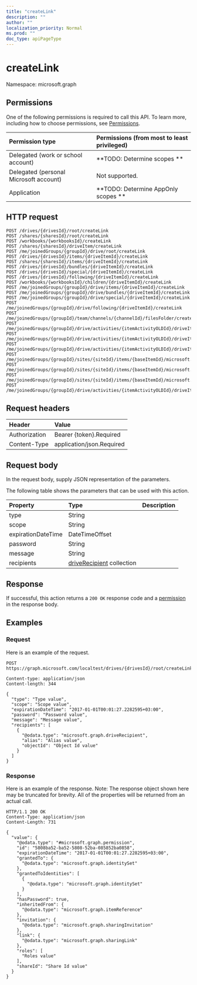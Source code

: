 ```yaml
---
title: "createLink"
description: ""
author: ""
localization_priority: Normal
ms.prod: ""
doc_type: apiPageType
---
```


# createLink

Namespace: microsoft.graph



## Permissions
One of the following permissions is required to call this API. To learn more, including how to choose permissions, see [Permissions](/concepts/permissions-reference.md).

|Permission type|Permissions (from most to least privileged)|
|:---|:---|
|Delegated (work or school account)|**TODO: Determine scopes **|
|Delegated (personal Microsoft account)|Not supported.|
|Application|**TODO: Determine AppOnly scopes **|

## HTTP request
<!-- {
  "blockType": "ignored"
}
-->
``` http
POST /drives/{drivesId}/root/createLink
POST /shares/{sharesId}/root/createLink
POST /workbooks/{workbooksId}/createLink
POST /shares/{sharesId}/driveItem/createLink
POST /me/joinedGroups/{groupId}/drive/root/createLink
POST /drives/{drivesId}/items/{driveItemId}/createLink
POST /shares/{sharesId}/items/{driveItemId}/createLink
POST /drives/{drivesId}/bundles/{driveItemId}/createLink
POST /drives/{drivesId}/special/{driveItemId}/createLink
POST /drives/{drivesId}/following/{driveItemId}/createLink
POST /workbooks/{workbooksId}/children/{driveItemId}/createLink
POST /me/joinedGroups/{groupId}/drive/items/{driveItemId}/createLink
POST /me/joinedGroups/{groupId}/drive/bundles/{driveItemId}/createLink
POST /me/joinedGroups/{groupId}/drive/special/{driveItemId}/createLink
POST /me/joinedGroups/{groupId}/drive/following/{driveItemId}/createLink
POST /me/joinedGroups/{groupId}/team/channels/{channelId}/filesFolder/createLink
POST /me/joinedGroups/{groupId}/drive/activities/{itemActivityOLDId}/driveItem/createLink
POST /me/joinedGroups/{groupId}/drive/activities/{itemActivityOLDId}/driveItem/listItem/driveItem/createLink
POST /me/joinedGroups/{groupId}/drive/activities/{itemActivityOLDId}/driveItem/children/{driveItemId}/createLink
POST /me/joinedGroups/{groupId}/sites/{siteId}/items/{baseItemId}/microsoft.graph.sharedDriveItem/root/createLink
POST /me/joinedGroups/{groupId}/sites/{siteId}/items/{baseItemId}/microsoft.graph.sharedDriveItem/driveItem/createLink
POST /me/joinedGroups/{groupId}/sites/{siteId}/items/{baseItemId}/microsoft.graph.sharedDriveItem/items/{driveItemId}/createLink
POST /me/joinedGroups/{groupId}/drive/activities/{itemActivityOLDId}/driveItem/analytics/itemActivityStats/{itemActivityStatId}/activities/{itemActivityId}/driveItem/createLink
```

## Request headers
|Header|Value|
|:---|:---|
|Authorization|Bearer {token}.Required|
|Content-Type|application/json.Required|

## Request body
In the request body, supply JSON representation of the parameters.

The following table shows the parameters that can be used with this action.

|Property|Type|Description|
|:---|:---|:---|
|type|String||
|scope|String||
|expirationDateTime|DateTimeOffset||
|password|String||
|message|String||
|recipients|[driveRecipient](../resources/driverecipient.md) collection||



## Response
If successful, this action returns a `200 OK` response code and a [permission](../resources/permission.md) in the response body.

## Examples

### Request
Here is an example of the request.
<!-- {
  "blockType": "request",
  "name": "driveitem_createlink"
}
-->
``` http
POST https://graph.microsoft.com/localtest/drives/{drivesId}/root/createLink

Content-type: application/json
Content-length: 344

{
  "type": "Type value",
  "scope": "Scope value",
  "expirationDateTime": "2017-01-01T00:01:27.2282595+03:00",
  "password": "Password value",
  "message": "Message value",
  "recipients": [
    {
      "@odata.type": "microsoft.graph.driveRecipient",
      "alias": "Alias value",
      "objectId": "Object Id value"
    }
  ]
}
```

### Response
Here is an example of the response. Note: The response object shown here may be truncated for brevity. All of the properties will be returned from an actual call.
<!-- {
  "blockType": "response",
  "truncated": true,
  "@odata.type": "microsoft.graph.permission"
}
-->
``` http
HTTP/1.1 200 OK
Content-Type: application/json
Content-Length: 731

{
  "value": {
    "@odata.type": "#microsoft.graph.permission",
    "id": "5808ba52-ba52-5808-52ba-085852ba0858",
    "expirationDateTime": "2017-01-01T00:01:27.2282595+03:00",
    "grantedTo": {
      "@odata.type": "microsoft.graph.identitySet"
    },
    "grantedToIdentities": [
      {
        "@odata.type": "microsoft.graph.identitySet"
      }
    ],
    "hasPassword": true,
    "inheritedFrom": {
      "@odata.type": "microsoft.graph.itemReference"
    },
    "invitation": {
      "@odata.type": "microsoft.graph.sharingInvitation"
    },
    "link": {
      "@odata.type": "microsoft.graph.sharingLink"
    },
    "roles": [
      "Roles value"
    ],
    "shareId": "Share Id value"
  }
}
```

